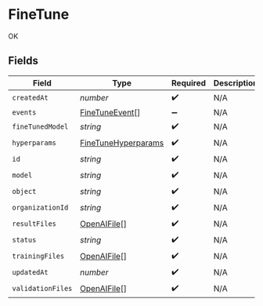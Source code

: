 # FineTune

OK


## Fields

| Field                                                             | Type                                                              | Required                                                          | Description                                                       |
| ----------------------------------------------------------------- | ----------------------------------------------------------------- | ----------------------------------------------------------------- | ----------------------------------------------------------------- |
| `createdAt`                                                       | *number*                                                          | :heavy_check_mark:                                                | N/A                                                               |
| `events`                                                          | [FineTuneEvent](../../models/shared/finetuneevent.md)[]           | :heavy_minus_sign:                                                | N/A                                                               |
| `fineTunedModel`                                                  | *string*                                                          | :heavy_check_mark:                                                | N/A                                                               |
| `hyperparams`                                                     | [FineTuneHyperparams](../../models/shared/finetunehyperparams.md) | :heavy_check_mark:                                                | N/A                                                               |
| `id`                                                              | *string*                                                          | :heavy_check_mark:                                                | N/A                                                               |
| `model`                                                           | *string*                                                          | :heavy_check_mark:                                                | N/A                                                               |
| `object`                                                          | *string*                                                          | :heavy_check_mark:                                                | N/A                                                               |
| `organizationId`                                                  | *string*                                                          | :heavy_check_mark:                                                | N/A                                                               |
| `resultFiles`                                                     | [OpenAIFile](../../models/shared/openaifile.md)[]                 | :heavy_check_mark:                                                | N/A                                                               |
| `status`                                                          | *string*                                                          | :heavy_check_mark:                                                | N/A                                                               |
| `trainingFiles`                                                   | [OpenAIFile](../../models/shared/openaifile.md)[]                 | :heavy_check_mark:                                                | N/A                                                               |
| `updatedAt`                                                       | *number*                                                          | :heavy_check_mark:                                                | N/A                                                               |
| `validationFiles`                                                 | [OpenAIFile](../../models/shared/openaifile.md)[]                 | :heavy_check_mark:                                                | N/A                                                               |